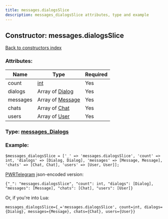 ```yaml
---
title: messages.dialogsSlice
description: messages_dialogsSlice attributes, type and example
---
```

## Constructor: messages.dialogsSlice  
[Back to constructors index](index.md)



### Attributes:

| Name     |    Type       | Required |
|----------|---------------|----------|
|count|[int](../types/int.md) | Yes|
|dialogs|Array of [Dialog](../types/Dialog.md) | Yes|
|messages|Array of [Message](../types/Message.md) | Yes|
|chats|Array of [Chat](../types/Chat.md) | Yes|
|users|Array of [User](../types/User.md) | Yes|



### Type: [messages\_Dialogs](../types/messages_Dialogs.md)


### Example:

```
$messages_dialogsSlice = ['_' => 'messages.dialogsSlice', 'count' => int, 'dialogs' => [Dialog, Dialog], 'messages' => [Message, Message], 'chats' => [Chat, Chat], 'users' => [User, User]];
```  

[PWRTelegram](https://pwrtelegram.xyz) json-encoded version:

```
{"_": "messages.dialogsSlice", "count": int, "dialogs": [Dialog], "messages": [Message], "chats": [Chat], "users": [User]}
```


Or, if you're into Lua:  


```
messages_dialogsSlice={_='messages.dialogsSlice', count=int, dialogs={Dialog}, messages={Message}, chats={Chat}, users={User}}

```


